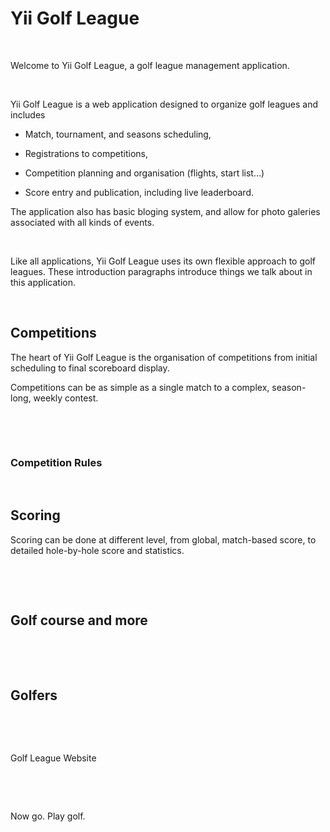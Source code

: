 Yii Golf League
===============

 

Welcome to Yii Golf League, a golf league management application.

 

Yii Golf League is a web application designed to organize golf leagues and
includes

-   Match, tournament, and seasons scheduling,

-   Registrations to competitions,

-   Competition planning and organisation (flights, start list…)

-   Score entry and publication, including live leaderboard.

The application also has basic bloging system, and allow for photo galeries
associated with all kinds of events.

 

Like all applications, Yii Golf League uses its own flexible approach to golf
leagues. These introduction paragraphs introduce things we talk about in this
application.

 

Competitions
------------

The heart of Yii Golf League is the organisation of competitions from initial
scheduling to final scoreboard display.

Competitions can be as simple as a single match to a complex, season-long,
weekly contest.

 

 

### Competition Rules

 

Scoring
-------

Scoring can be done at different level, from global, match-based score, to
detailed hole-by-hole score and statistics.

 

 

Golf course and more
--------------------

 

 

Golfers
-------

 

 

Golf League Website

 

 

Now go. Play golf.
